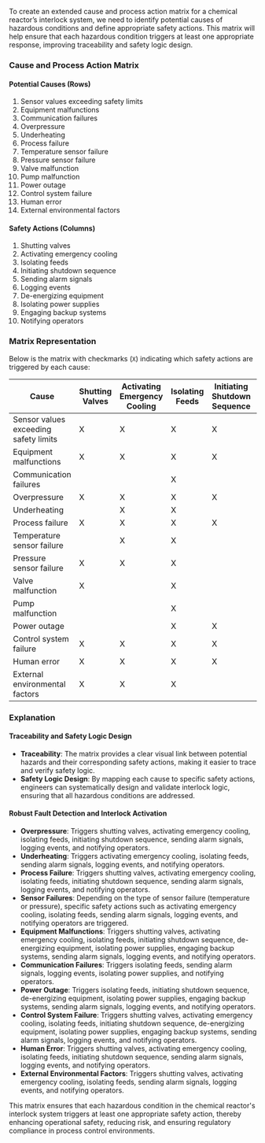 To create an extended cause and process action matrix for a chemical reactor’s interlock system, we need to identify potential causes of hazardous conditions and define appropriate safety actions. This matrix will help ensure that each hazardous condition triggers at least one appropriate response, improving traceability and safety logic design.

### Cause and Process Action Matrix

#### Potential Causes (Rows)
1. Sensor values exceeding safety limits
2. Equipment malfunctions
3. Communication failures
4. Overpressure
5. Underheating
6. Process failure
7. Temperature sensor failure
8. Pressure sensor failure
9. Valve malfunction
10. Pump malfunction
11. Power outage
12. Control system failure
13. Human error
14. External environmental factors

#### Safety Actions (Columns)
1. Shutting valves
2. Activating emergency cooling
3. Isolating feeds
4. Initiating shutdown sequence
5. Sending alarm signals
6. Logging events
7. De-energizing equipment
8. Isolating power supplies
9. Engaging backup systems
10. Notifying operators

### Matrix Representation

Below is the matrix with checkmarks (`X`) indicating which safety actions are triggered by each cause:

| Cause                             | Shutting Valves | Activating Emergency Cooling | Isolating Feeds | Initiating Shutdown Sequence | Sending Alarm Signals | Logging Events | De-energizing Equipment | Isolating Power Supplies | Engaging Backup Systems | Notifying Operators |
|-----------------------------------|-----------------|------------------------------|-----------------|----------------------------|-----------------------|--------------|-----------------------|------------------------|-----------------------|--------------------|
| Sensor values exceeding safety limits | X               | X                          | X               | X                          | X                     | X            |                       |                        |                       | X                  |
| Equipment malfunctions              | X               | X                          | X               | X                          | X                     | X            | X                     | X                      | X                   | X                  |
| Communication failures              |                 |                              | X               |                            | X                     | X            |                       | X                      |                       | X                  |
| Overpressure                      | X               | X                          | X               | X                          | X                     | X            |                       |                        |                       | X                  |
| Underheating                      |                 | X                          | X               |                            | X                     | X            |                       |                        |                       | X                  |
| Process failure                   | X               | X                          | X               | X                          | X                     | X            |                       |                        |                       | X                  |
| Temperature sensor failure        |                 | X                          | X               |                            | X                     | X            |                       |                        |                       | X                  |
| Pressure sensor failure           | X               | X                          | X               |                            | X                     | X            |                       |                        |                       | X                  |
| Valve malfunction                 | X               |                              | X               |                            | X                     | X            |                       |                        |                       | X                  |
| Pump malfunction                  |                 |                              | X               |                            | X                     | X            |                       |                        |                       | X                  |
| Power outage                      |                 |                              | X               | X                          | X                     | X            | X                     | X                      | X                   | X                  |
| Control system failure            | X               | X                          | X               | X                          | X                     | X            | X                     | X                      | X                   | X                  |
| Human error                       | X               | X                          | X               | X                          | X                     | X            |                       |                        |                       | X                  |
| External environmental factors    | X               | X                          | X               |                            | X                     | X            |                       |                        |                       | X                  |

### Explanation

#### Traceability and Safety Logic Design
- **Traceability**: The matrix provides a clear visual link between potential hazards and their corresponding safety actions, making it easier to trace and verify safety logic.
- **Safety Logic Design**: By mapping each cause to specific safety actions, engineers can systematically design and validate interlock logic, ensuring that all hazardous conditions are addressed.

#### Robust Fault Detection and Interlock Activation
- **Overpressure**: Triggers shutting valves, activating emergency cooling, isolating feeds, initiating shutdown sequence, sending alarm signals, logging events, and notifying operators.
- **Underheating**: Triggers activating emergency cooling, isolating feeds, sending alarm signals, logging events, and notifying operators.
- **Process Failure**: Triggers shutting valves, activating emergency cooling, isolating feeds, initiating shutdown sequence, sending alarm signals, logging events, and notifying operators.
- **Sensor Failures**: Depending on the type of sensor failure (temperature or pressure), specific safety actions such as activating emergency cooling, isolating feeds, sending alarm signals, logging events, and notifying operators are triggered.
- **Equipment Malfunctions**: Triggers shutting valves, activating emergency cooling, isolating feeds, initiating shutdown sequence, de-energizing equipment, isolating power supplies, engaging backup systems, sending alarm signals, logging events, and notifying operators.
- **Communication Failures**: Triggers isolating feeds, sending alarm signals, logging events, isolating power supplies, and notifying operators.
- **Power Outage**: Triggers isolating feeds, initiating shutdown sequence, de-energizing equipment, isolating power supplies, engaging backup systems, sending alarm signals, logging events, and notifying operators.
- **Control System Failure**: Triggers shutting valves, activating emergency cooling, isolating feeds, initiating shutdown sequence, de-energizing equipment, isolating power supplies, engaging backup systems, sending alarm signals, logging events, and notifying operators.
- **Human Error**: Triggers shutting valves, activating emergency cooling, isolating feeds, initiating shutdown sequence, sending alarm signals, logging events, and notifying operators.
- **External Environmental Factors**: Triggers shutting valves, activating emergency cooling, isolating feeds, sending alarm signals, logging events, and notifying operators.

This matrix ensures that each hazardous condition in the chemical reactor's interlock system triggers at least one appropriate safety action, thereby enhancing operational safety, reducing risk, and ensuring regulatory compliance in process control environments.
